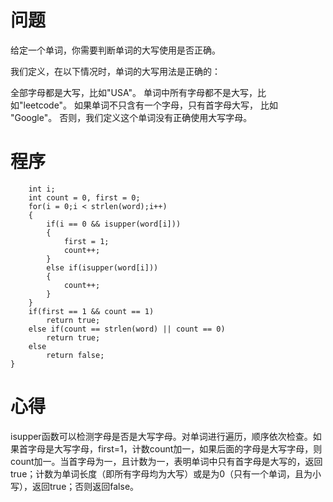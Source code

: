 # 问题
给定一个单词，你需要判断单词的大写使用是否正确。

我们定义，在以下情况时，单词的大写用法是正确的：

全部字母都是大写，比如"USA"。
单词中所有字母都不是大写，比如"leetcode"。
如果单词不只含有一个字母，只有首字母大写， 比如 "Google"。
否则，我们定义这个单词没有正确使用大写字母。
# 程序
```Cbool detectCapitalUse(char* word) {
    int i;
    int count = 0, first = 0;
    for(i = 0;i < strlen(word);i++)
    {
        if(i == 0 && isupper(word[i]))
        {
            first = 1;
            count++;
        }
        else if(isupper(word[i]))
        {
            count++;
        }
    }
    if(first == 1 && count == 1)
        return true;
    else if(count == strlen(word) || count == 0)
        return true;
    else
        return false;
}
```
# 心得
isupper函数可以检测字母是否是大写字母。对单词进行遍历，顺序依次检查。如果首字母是大写字母，first=1，计数count加一，如果后面的字母是大写字母，则count加一。当首字母为一，且计数为一，表明单词中只有首字母是大写的，返回true；计数为单词长度（即所有字母均为大写）或是为0（只有一个单词，且为小写），返回true；否则返回false。